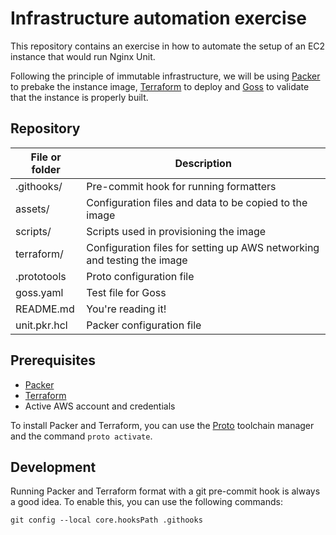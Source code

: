 # Infrastructure automation exercise

This repository contains an exercise in how to automate the setup of an EC2 instance that would run Nginx Unit.

Following the principle of immutable infrastructure, we will be using [Packer](https://www.packer.io/) to prebake
the instance image, [Terraform](https://www.packer.io/) to deploy and [Goss](https://github.com/goss-org/goss) to
validate that the instance is properly built.

## Repository

| File or folder | Description                                                             |
|----------------|-------------------------------------------------------------------------|
| .githooks/     | Pre-commit hook for running formatters                                  |
| assets/        | Configuration files and data to be copied to the image                  |
| scripts/       | Scripts used in provisioning the image                                  |
| terraform/     | Configuration files for setting up AWS networking and testing the image |
| .prototools    | Proto configuration file                                                |
| goss.yaml      | Test file for Goss                                                      |
| README.md      | You're reading it!                                                      |
| unit.pkr.hcl   | Packer configuration file                                               |

## Prerequisites

- [Packer](https://www.packer.io/)
- [Terraform](https://www.terraform.io/)
- Active AWS account and credentials

To install Packer and Terraform, you can use the [Proto](https://moonrepo.dev/proto) toolchain manager and the
command `proto activate`.

## Development

Running Packer and Terraform format with a git pre-commit hook is always a good idea. To enable this, you can use the
following commands:
```shell
git config --local core.hooksPath .githooks
```
